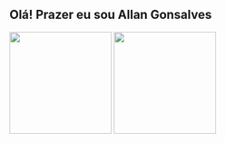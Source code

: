 ## Olá! Prazer eu sou Allan Gonsalves


<div>
  <img height = "180em" src="https://github-readme-stats.vercel.app/api?username=Allan1503&show_icons=true&theme=radical">
  <img height = "180em" src="https://github-readme-stats.vercel.app/api/top-langs/?username=Allan1503&layout=compact&theme=radical)](https://github.com/Allan1503/github-readme-stats">
</div>
                                     
